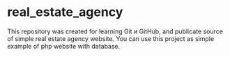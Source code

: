 # real_estate_agency
This repository was created for learning Git и GitHub, and publicate source of simple real estate agency website.
You can use this project as simple example of php website with database.
